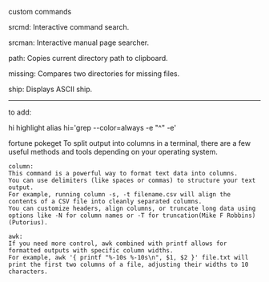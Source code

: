 custom commands

srcmd:  Interactive command search.

srcman:  Interactive manual page searcher.

path:    Copies current directory path to clipboard.

missing: Compares two directories for missing files.

ship:    Displays ASCII ship.


----
to add:

hi highlight <word> <file>
alias hi='grep --color=always -e "^" -e'

fortune
pokeget
To split output into columns in a terminal, there are a few useful methods and tools depending on your operating system.

    column:             
    This command is a powerful way to format text data into columns.         
    You can use delimiters (like spaces or commas) to structure your text output.         
    For example, running column -s, -t filename.csv will align the contents of a CSV file into cleanly separated columns.         
    You can customize headers, align columns, or truncate long data using options like -N for column names or -T for truncation​(Mike F Robbins)​(Putorius).        

    awk:            
    If you need more control, awk combined with printf allows for formatted outputs with specific column widths.            
    For example, awk '{ printf "%-10s %-10s\n", $1, $2 }' file.txt will print the first two columns of a file, adjusting their widths to 10 characters.        

